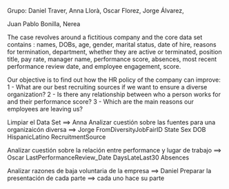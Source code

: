 Grupo: Daniel Traver, Anna Llorà, Oscar Florez, Jorge Álvarez, 

Juan Pablo Bonilla, Nerea

The case revolves around a fictitious company and the core data set contains : names, DOBs, age, gender, marital status, date of hire, reasons for termination, department, whether they are active or terminated, position title, pay rate, manager name, performance score, absences, most recent performance review date, and employee engagement, score.

Our objective is to find out how the HR policy of the company can improve:
1 - What are our best recruiting sources if we want to ensure a diverse organization?
2 - Is there any relationship between who a person works for and their performance score?
3 - Which are the main reasons our employees are leaving us?



Limpiar el Data Set ==> Anna
Analizar cuestión sobre las fuentes para una organizaicón diversa ==> Jorge
	FromDiversityJobFairID
	State
	Sex
	DOB
	HispanicLatino
	RecruitmentSource


Analizar cuestión sobre la relación entre performance y lugar de trabajo ==> Oscar
	LastPerformanceReview_Date
	DaysLateLast30
	Absences

Analizar razones de baja voluntaria de la empresa ==> Daniel
Preparar la presentación de cada parte ==> cada uno hace su parte
